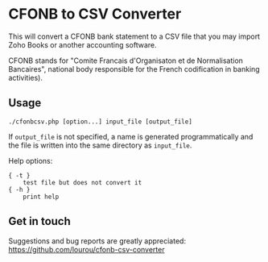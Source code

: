# CFONB to CSV Converter

This will convert a CFONB bank statement to a CSV file that you may
import Zoho Books or another accounting software.

CFONB stands for "Comite Francais d'Organisaton et de Normalisation Bancaires",
national body responsible for the French codification in banking activities).

## Usage

```
./cfonbcsv.php [option...] input_file [output_file]
```

If `output_file` is not specified, a name is generated programmatically
and the file is written into the same directory as `input_file`.

Help options:

    { -t }
        test file but does not convert it
    { -h }
        print help

## Get in touch

Suggestions and bug reports are greatly appreciated: <https://github.com/lourou/cfonb-csv-converter>